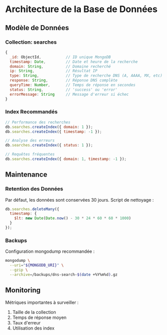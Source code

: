 # Architecture de la Base de Données

## Modèle de Données

### Collection: searches

```javascript
{
  _id: ObjectId,           // ID unique MongoDB
  timestamp: Date,         // Date et heure de la recherche
  domain: String,          // Domaine recherché
  ip: String,              // Résultat IP
  type: String,            // Type de recherche DNS (A, AAAA, MX, etc)
  response: String,        // Réponse DNS complète
  queryTime: Number,       // Temps de réponse en secondes
  status: String,          // 'success' ou 'error'
  errorMessage: String     // Message d'erreur si échec
}
```

### Index Recommandés

```javascript
// Performance des recherches
db.searches.createIndex({ domain: 1 });
db.searches.createIndex({ timestamp: -1 });

// Analyse des erreurs
db.searches.createIndex({ status: 1 });

// Requêtes fréquentes
db.searches.createIndex({ domain: 1, timestamp: -1 });
```

## Maintenance

### Retention des Données

Par défaut, les données sont conservées 30 jours. Script de nettoyage :

```javascript
db.searches.deleteMany({
  timestamp: { 
    $lt: new Date(Date.now() - 30 * 24 * 60 * 60 * 1000)
  }
});
```

### Backups

Configuration mongodump recommandée :

```bash
mongodump \
  --uri="${MONGODB_URI}" \
  --gzip \
  --archive=/backups/dns-search-$(date +%Y%m%d).gz
```

## Monitoring

Métriques importantes à surveiller :

1. Taille de la collection
2. Temps de réponse moyen
3. Taux d'erreur
4. Utilisation des index